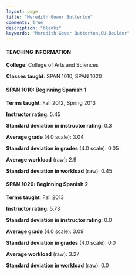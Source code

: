 ```yaml
---
layout: page
title: "Meredith Gower Butterton" 
comments: true
description: "blanks"
keywords: "Meredith Gower Butterton,CU,Boulder"
---
```

<head>
<script src="https://ajax.googleapis.com/ajax/libs/jquery/2.1.3/jquery.min.js"></script>
<script src="https://dl.dropboxusercontent.com/s/pc42nxpaw1ea4o9/highcharts.js?dl=0"></script>
<!-- <script src="../assets/js/highcharts.js"></script> -->
<style type="text/css">@font-face {
	font-family: "Bebas Neue";
	src: url(https://www.filehosting.org/file/details/544349/BebasNeue Regular.otf) format("opentype");
	}
	h1.Bebas { 
		font-family: "Bebas Neue", Verdana, Tahoma;
	}
</style>
</head>
	   
#### TEACHING INFORMATION

**College**: College of Arts and Sciences

**Classes taught**: SPAN 1010, SPAN 1020

#### SPAN 1010: Beginning Spanish 1

**Terms taught**: Fall 2012, Spring 2013

**Instructor rating**: 5.45

**Standard deviation in instructor rating**: 0.3

**Average grade** (4.0 scale): 3.04

**Standard deviation in grades** (4.0 scale): 0.05

**Average workload** (raw): 2.9

**Standard deviation in workload** (raw): 0.45

#### SPAN 1020: Beginning Spanish 2

**Terms taught**: Fall 2013

**Instructor rating**: 5.73

**Standard deviation in instructor rating**: 0.0

**Average grade** (4.0 scale): 3.09

**Standard deviation in grades** (4.0 scale): 0.0

**Average workload** (raw): 3.27

**Standard deviation in workload** (raw): 0.0

